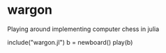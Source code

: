 # wargon
Playing around implementing computer chess in julia

include("wargon.jl")
b = newboard()
play(b)
